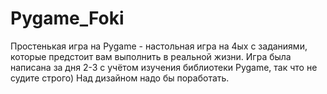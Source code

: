 # Pygame_Foki
Простенькая игра на Pygame - настольная игра на 4ых с заданиями, которые предстоит вам выполнить в реальной жизни. 
Игра была написана за дня 2-3 с учётом изучения библиотеки Pygame, так что не судите строго) Над дизайном надо бы поработать.

